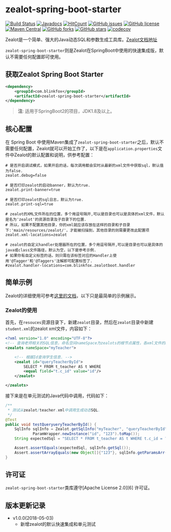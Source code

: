 # zealot-spring-boot-starter

[![Build Status](https://secure.travis-ci.org/blinkfox/zealot-spring-boot-starter.svg)](https://travis-ci.org/blinkfox/zealot-spring-boot-starter) [![Javadocs](http://www.javadoc.io/badge/com.blinkfox/zealot-spring-boot-starter.svg)](http://www.javadoc.io/doc/com.blinkfox/zealot-spring-boot-starter) [![HitCount](http://hits.dwyl.io/blinkfox/zealot-spring-boot-starter.svg)](http://hits.dwyl.io/blinkfox/zealot-spring-boot-starter) [![GitHub issues](https://img.shields.io/github/issues/blinkfox/zealot-spring-boot-starter.svg)](https://github.com/blinkfox/zealot-spring-boot-starter/issues) [![GitHub license](https://img.shields.io/github/license/blinkfox/zealot-spring-boot-starter.svg)](https://github.com/blinkfox/zealot-spring-boot-starter/blob/master/LICENSE) [![Maven Central](https://img.shields.io/maven-central/v/com.blinkfox/zealot-spring-boot-starter.svg)](http://search.maven.org/#artifactdetails%7Ccom.blinkfox%7Czealot-spring-boot-starter%7C1.2.0%7Cjar) [![GitHub forks](https://img.shields.io/github/forks/blinkfox/zealot-spring-boot-starter.svg)](https://github.com/blinkfox/zealot-spring-boot-starter/network) [![GitHub stars](https://img.shields.io/github/stars/blinkfox/zealot-spring-boot-starter.svg)](https://github.com/blinkfox/zealot-spring-boot-starter/stargazers) [![codecov](https://codecov.io/gh/blinkfox/zealot-spring-boot-starter/branch/master/graph/badge.svg)](https://codecov.io/gh/blinkfox/zealot-spring-boot-starter)

Zealot是一个简单、强大的Java动态SQL和参数生成工具库。[Zealot文档地址](https://blinkfox.github.io/zealot/)

`zealot-spring-boot-starter`则是Zealot在SpringBoot中使用的快速集成版，默认不需要任何配置即可使用。

## 获取Zealot Spring Boot Starter

```xml
<dependency>
    <groupId>com.blinkfox</groupId>
    <artifactId>zealot-spring-boot-starter</artifactId>
</dependency>
```

> **注**: 适用于SpringBoot2的项目，JDK1.8及以上。

## 核心配置

在 Spring Boot 中使用Maven集成了`zealot-spring-boot-starter`之后，默认不需要任何配置，Zealot就可以开始工作了，以下是在`application.properties`文件中Zealot的默认配置和说明，供参考配置：

```properties
# 是否开启调试模式，如果开启的话，每次调用都会实时从最新的xml文件中获取sql，默认值为false.
zealot.debug=false

# 是否打印zealot的启动banner，默认为true.
zealot.print-banner=true

# 是否打印zealot的sql日志，默认为true.
zealot.print-sql=true

# zealot的XML文件所在的位置，多个用逗号隔开,可以是目录也可以是具体的xml文件，默认是名为'zealot'的资源目录及子目录下的位置.
# 所以，如果不配置其他目录，你的xml就应该存放在这样的目录和子目录下:'main/resources/zealot/'，才能被扫描到，其他目录的则需要更改此配置项
zealot.xml-locations=zealot

# zealot的自定义handler处理器所在的位置，多个用逗号隔开,可以是目录也可以是具体的java或class文件路径，默认为空，以下是参考示例.
# 如果你有自定义标签的话，则只需在该标签对应的Handler上使用'@Tagger'和'@Taggers'注解即可配置标签了.
#zealot.handler-locations=com.blinkfox.zealotboot.handler
```

## 简单示例

Zealot的详细使用可参考[这里的文档](https://blinkfox.github.io/zealot/)，以下只是最简单的示例展示。

### Zealot的使用

首先，在`resouces`资源目录下，新建`zealot`目录，然后在`zealot`目录中新建`student.xml`的zealot xml文件，内容如下：

```xml
<?xml version="1.0" encoding="UTF-8"?>
<!-- 查询老师相关的SQL信息，命名空间nameSpace为zealots的根节点属性，各xml文件的nameSpace不能相同. -->
<zealots nameSpace="myTeacher">

    <!-- 根据Id查询学生信息. -->
    <zealot id="queryTeacherById">
        SELECT * FROM t_teacher AS t WHERE
        <equal field="t.c_id" value="id"/>
    </zealot>

</zealots>
```

接下来是在单元测试的Java代码中调用，代码如下：

```java
/**
 * 测试从zealot/teacher.xml中调用生成动态SQL.
 */
@Test
public void testQueryueryTeacherById() {
    SqlInfo sqlInfo = Zealot.getSqlInfo("myTeacher", "queryTeacherById",
            ParamWrapper.newInstance("id", "123").toMap());
    String expectedSql = "SELECT * FROM t_teacher AS t WHERE t.c_id = ?";

    Assert.assertEquals(expectedSql, sqlInfo.getSql());
    Assert.assertArrayEquals(new Object[]{"123"}, sqlInfo.getParamsArr());
}
```

## 许可证

`zealot-spring-boot-starter`类库遵守[Apache License 2.0][6] 许可证。

## 版本更新记录

- v1.0.0(2018-05-03)
  - 新增zealot的默认快速集成和单元测试